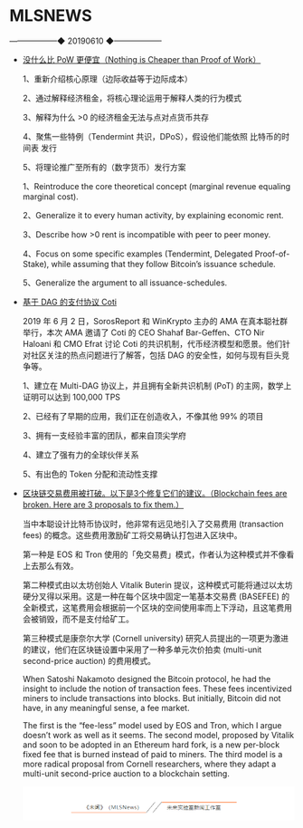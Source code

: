 # ​MLSNEWS
 ——————◆
 20190610
 ◆——————
- [没什么比 PoW 更便宜（Nothing is Cheaper than Proof of Work）](http://www.truthcoin.info/blog/pow-cheapest/)

  1、重新介绍核心原理（边际收益等于边际成本）

  2、通过解释经济租金，将核心理论运用于解释人类的行为模式

  3、解释为什么 >0 的经济租金无法与点对点货币共存

  4、聚焦一些特例（Tendermint 共识，DPoS），假设他们能依照 比特币的时间表 发行

  5、将理论推广至所有的（数字货币）发行方案

  1、Reintroduce the core theoretical concept (marginal revenue equaling marginal cost).

  2、Generalize it to every human activity, by explaining economic rent.

  3、Describe how >0 rent is incompatible with peer to peer money.

  4、Focus on some specific examples (Tendermint, Delegated Proof-of-Stake), while assuming that they follow Bitcoin’s issuance schedule.

  5、Generalize the argument to all issuance-schedules.
- [基于 DAG 的支付协议 Coti](https://www.chainnews.com/articles/159265807346.htm)

  2019 年 6 月 2 日，SorosReport 和 WinKrypto 主办的 AMA 在真本聪社群举行，本次 AMA 邀请了 Coti 的 CEO Shahaf Bar-Geffen、CTO Nir Haloani 和 CMO Efrat 讨论 Coti 的共识机制，代币经济模型和愿景。他们针对社区关注的热点问题进行了解答，包括 DAG 的安全性，如何与现有巨头竞争等。

  1、建立在 Multi-DAG 协议上，并且拥有全新共识机制 (PoT) 的主网，数学上证明可以达到 100,000 TPS

  2、已经有了早期的应用，我们正在创造收入，不像其他 99% 的项目

  3、拥有一支经验丰富的团队，都来自顶尖学府

  4、建立了强有力的全球伙伴关系

  5、有出色的 Token 分配和流动性支撑
- [区块链交易费用被打破。以下是3个修复它们的建议。（Blockchain fees are broken. Here are 3 proposals to fix them.）](https://hackernoon.com/blockchain-fees-are-broken-here-are-3-proposals-to-fix-them-1f772e1530dd)

  当中本聪设计比特币协议时，他非常有远见地引入了交易费用 (transaction fees) 的概念。这些费用激励矿工将交易确认打包进入区块中。

  第一种是 EOS 和 Tron 使用的「免交易费」模式，作者认为这种模式并不像看上去那么有效。

  第二种模式由以太坊创始人 Vitalik Buterin 提议，这种模式可能将通过以太坊硬分叉得以采用。这是一种在每个区块中固定一笔基本交易费 (BASEFEE) 的全新模式，这笔费用会根据前一个区块的空间使用率而上下浮动，且这笔费用会被销毁，而不是支付给矿工。

  第三种模式是康奈尔大学 (Cornell university) 研究人员提出的一项更为激进的建议，他们在区块链设置中采用了一种多单元次价拍卖 (multi-unit second-price auction) 的费用模式。

  When Satoshi Nakamoto designed the Bitcoin protocol, he had the insight to include the notion of transaction fees. These fees incentivized miners to include transactions into blocks. But initially, Bitcoin did not have, in any meaningful sense, a fee market.

  The first is the “fee-less” model used by EOS and Tron, which I argue doesn’t work as well as it seems. The second model, proposed by Vitalik and soon to be adopted in an Ethereum hard fork, is a new per-block fixed fee that is burned instead of paid to miners. The third model is a more radical proposal from Cornell researchers, where they adapt a multi-unit second-price auction to a blockchain setting.
  
  ![](/image/footlogo.png)
